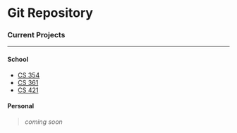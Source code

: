 # Git Repository
### Current Projects
*****************************************************************************************************
#### School
* [CS 354](https://github.com/thoth1309/CS354-2-f18.git)
* [CS 361](https://github.com/thoth1309/CS361-1-f18)
* [CS 421](https://github.com/thoth1309/CS421-1-Su18)

#### Personal
> *coming soon*

